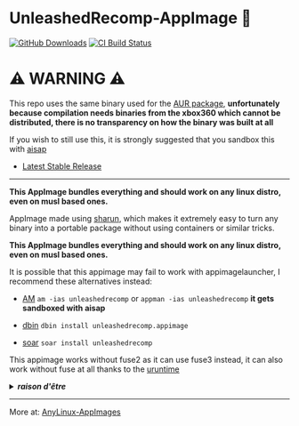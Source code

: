 # UnleashedRecomp-AppImage 🐧

[![GitHub Downloads](https://img.shields.io/github/downloads/pkgforge-dev/UnleashedRecomp-AppImage/total?logo=github&label=GitHub%20Downloads)](https://github.com/pkgforge-dev/UnleashedRecomp-AppImage/releases/latest)
[![CI Build Status](https://github.com//pkgforge-dev/UnleashedRecomp-AppImage/actions/workflows/blank.yml/badge.svg)](https://github.com/pkgforge-dev/UnleashedRecomp-AppImage/releases/latest)

# ⚠️ WARNING ⚠️

This repo uses the same binary used for the [AUR package](https://aur.archlinux.org/packages/unleashedrecomp-bin), **unfortunately because compilation needs binaries from the xbox360 which cannot be distributed, there is no transparency on how the binary was built at all**

If you wish to still use this, it is strongly suggested that you sandbox this with [aisap](https://github.com/mgord9518/aisap)

* [Latest Stable Release](https://github.com/pkgforge-dev/UnleashedRecomp-AppImage/releases/latest)

---

**This AppImage bundles everything and should work on any linux distro, even on musl based ones.** 

AppImage made using [sharun](https://github.com/VHSgunzo/sharun), which makes it extremely easy to turn any binary into a portable package without using containers or similar tricks.

**This AppImage bundles everything and should work on any linux distro, even on musl based ones.**

It is possible that this appimage may fail to work with appimagelauncher, I recommend these alternatives instead: 

* [AM](https://github.com/ivan-hc/AM) `am -ias unleashedrecomp` or `appman -ias unleashedrecomp` **it gets sandboxed with aisap**

* [dbin](https://github.com/xplshn/dbin) `dbin install unleashedrecomp.appimage`

* [soar](https://github.com/pkgforge/soar) `soar install unleashedrecomp`

This appimage works without fuse2 as it can use fuse3 instead, it can also work without fuse at all thanks to the [uruntime](https://github.com/VHSgunzo/uruntime)

<details>
  <summary><b><i>raison d'être</i></b></summary>
    <img src="https://github.com/user-attachments/assets/d40067a6-37d2-4784-927c-2c7f7cc6104b" alt="Inspiration Image">
  </a>
</details>

---

More at: [AnyLinux-AppImages](https://pkgforge-dev.github.io/Anylinux-AppImages/) 
